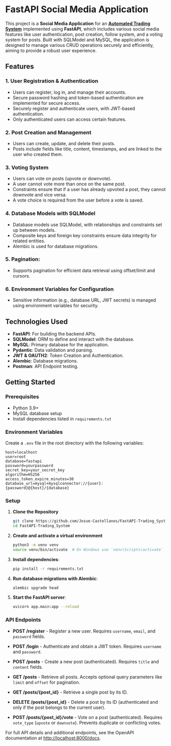 # FastAPI Social Media Application

This project is a **Social Media Application** for an [**Automated Trading System**](https://github.com/Josue-Castellanos/Automated_Trading_System) implemented using **FastAPI**, which includes various social media features like user authentication, post creation, follow system, and a voting system for posts. Built with SQLModel and MySQL, the application is designed to manage various CRUD operations securely and efficiently, aiming to provide a robust user experience.

## Features

### 1. **User Registration & Authentication**
   - Users can register, log in, and manage their accounts.
   - Secure password hashing and token-based authentication are implemented for secure access.
   - Securely register and authenticate users, with JWT-based authentication.
   - Only authenticated users can access certain features.

### 2. **Post Creation and Management**
   - Users can create, update, and delete their posts.
   - Posts include fields like title, content, timestamps, and are linked to the user who created them.

### 3. **Voting System**
   - Users can vote on posts (upvote or downvote).
   - A user cannot vote more than once on the same post.
   - Constraints ensure that if a user has already upvoted a post, they cannot downvote and vice versa.
   - A vote choice is required from the user before a vote is saved.

### 4. **Database Models with SQLModel**
   - Database models use SQLModel, with relationships and constraints set up between models.
   - Composite keys and foreign key constraints ensure data integrity for related entities.
   - Alembic is used for database migrations.

### 5. **Pagination**: 
   - Supports pagination for efficient data retrieval using offset/limit and cursors.

### 6. **Environment Variables for Configuration**
   - Sensitive information (e.g., database URL, JWT secrets) is managed using environment variables for security.

## Technologies Used

- **FastAPI**: For building the backend APIs.
- **SQLModel**: ORM to define and interact with the database.
- **MySQL**: Primary database for the application.
- **Pydantic**: Data validation and parsing.
- **JWT & OAUTH2**: Token Creation and Authentication.
- **Alembic**: Database migrations.
- **Postman**: API Endpoint testing.

## Getting Started

### Prerequisites

- Python 3.9+
- MySQL database setup
- Install dependencies listed in `requirements.txt`

### Environment Variables

Create a `.env` file in the root directory with the following variables:

```env
host=localhost
user=root
database=fastapi
password=yourpassword
secret_key=your_secret_key
algorithm=HS256
access_token_expire_minutes=30
database_url=mysql+mysqlconnector://{user}:{password}@{host}/{database}
```
### Setup
1. **Clone the Repository**
    ```bash
    git clone https://github.com/Josue-Castellanos/FastAPI-Trading_System.git
    cd FastAPI-Trading_System
    ```
    
2. **Create and activate a virtual environment**
    ```bash
    python3 -m venv venv
    source venv/bin/activate  # On Windows use `venv\Scripts\activate`
    ```
    
4. **Install dependencies**:
   ```bash
   pip install -r requirements.txt
   
5. **Run database migrations with Alembic**:
   ```bash
   alembic upgrade head
   
6. **Start the FastAPI server**:
   ```bash
   uvicorn app.main:app --reload
   
### API Endpoints

- **POST /register** - Register a new user. Requires `username`, `email`, and `password` fields.

- **POST /login** - Authenticate and obtain a JWT token. Requires `username` and `password`.

- **POST /posts** - Create a new post (authenticated). Requires `title` and `content` fields.

- **GET /posts** - Retrieve all posts. Accepts optional query parameters like `limit` and `offset` for pagination.

- **GET /posts/{post_id}** - Retrieve a single post by its ID.

- **DELETE /posts/{post_id}** - Delete a post by its ID (authenticated and only if the post belongs to the current user).

- **POST /posts/{post_id}/vote** - Vote on a post (authenticated). Requires `vote_type` (`upvote` or `downvote`). Prevents duplicate or conflicting votes.

For full API details and additional endpoints, see the OpenAPI documentation at [http://localhost:8000/docs](http://localhost:8000/docs).
